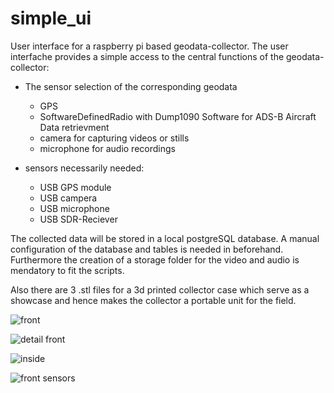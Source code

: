 # simple_ui
User interface for a raspberry pi based geodata-collector. The user interfache provides a simple access to the central functions of the geodata-collector: 
* The sensor selection of the corresponding geodata
  * GPS
  * SoftwareDefinedRadio with Dump1090 Software for ADS-B Aircraft Data retrievment
  * camera for capturing videos or stills
  * microphone for audio recordings
  
* sensors necessarily needed:
  * USB GPS module
  * USB campera
  * USB microphone
  * USB SDR-Reciever
  
  
The collected data will be stored in a local postgreSQL database. A manual configuration of the database and tables is needed in beforehand. Furthermore the creation of a storage folder for the video and audio is mendatory to fit the scripts.

Also there are 3 .stl files for a 3d printed collector case which serve as a showcase and hence makes the collector a portable unit for the field.



![front](https://i.ibb.co/VVc3rXz/a92b7a89-cdda-47a0-9801-896eecc14857.jpg)

![detail front](https://i.ibb.co/zXfBdHd/f7f22fae-42e1-4aa0-9b28-d4740aa16729.jpg)

![inside](https://i.ibb.co/tYTPmpr/f8426ceb-ca40-4709-81db-7140f7d68690.jpg)

![front sensors](https://i.ibb.co/FJjNs9k/a8a53236-c672-48e9-be44-088e7793a8ce.jpg)






